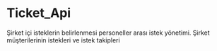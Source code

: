 # Ticket_Api
Şirket içi isteklerin belirlenmesi personeller arası istek yönetimi.
Şirket müşterilerinin istekleri ve istek takipleri
